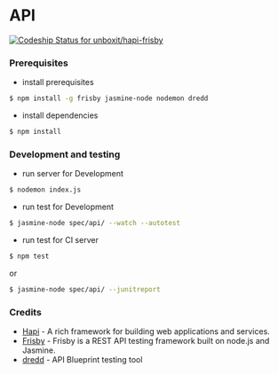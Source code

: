 # API

[![Codeship Status for unboxit/hapi-frisby](https://codeship.io/projects/3c1add60-e53e-0131-150f-6240fcc21f63/status?branch=master)](https://codeship.io/projects/25726)

### Prerequisites

- install prerequisites
```bash
$ npm install -g frisby jasmine-node nodemon dredd
```

- install dependencies
```bash
$ npm install
```

### Development and testing

- run server for Development

```bash
$ nodemon index.js
```

- run test for Development

```bash
$ jasmine-node spec/api/ --watch --autotest
```

- run test for CI server

```bash
$ npm test
```
or

```bash
$ jasmine-node spec/api/ --junitreport
```


### Credits
- [Hapi](http://hapijs.com) - A rich framework for building web applications and services.
- [Frisby](http://frisbyjs.com/) - Frisby is a REST API testing framework built on node.js and Jasmine.
- [dredd](https://github.com/apiaryio/dredd) - API Blueprint testing tool
